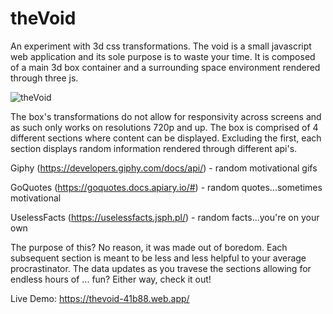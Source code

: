 # theVoid

An experiment with 3d css transformations. The void is a small javascript web application and its sole purpose is to waste your time. It is composed of a main 3d box container and a surrounding space environment rendered through three js. 

![theVoid](https://user-images.githubusercontent.com/73684587/111054077-7bcc8200-8437-11eb-8aed-5e1af23283fb.gif)

The box's transformations do not allow for responsivity across screens and as such only works on resolutions 720p and up. The box is comprised of 4 different sections where content can be displayed. Excluding the first, each section displays random information rendered through different api's. 

Giphy (https://developers.giphy.com/docs/api/) - random motivational gifs

GoQuotes (https://goquotes.docs.apiary.io/#) - random quotes...sometimes motivational

UselessFacts (https://uselessfacts.jsph.pl/) - random facts...you're on your own

The purpose of this? No reason, it was made out of boredom. Each subsequent section is meant to be less and less helpful to your average procrastinator. The data updates as you travese the sections allowing for endless hours of ... fun? Either way, check it out!

Live Demo: https://thevoid-41b88.web.app/

